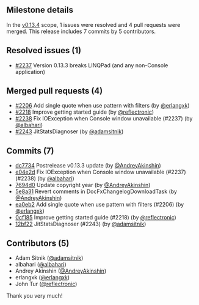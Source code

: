 ## Milestone details

In the [v0.13.4](https://github.com/dotnet/BenchmarkDotNet/issues?q=milestone:v0.13.4) scope, 
1 issues were resolved and 4 pull requests were merged.
This release includes 7 commits by 5 contributors.

## Resolved issues (1)

* [#2237](https://github.com/dotnet/BenchmarkDotNet/issues/2237) Version 0.13.3 breaks LINQPad (and any non-Console application)

## Merged pull requests (4)

* [#2206](https://github.com/dotnet/BenchmarkDotNet/pull/2206) Add single quote when use pattern with filters (by [@erlangxk](https://github.com/erlangxk))
* [#2218](https://github.com/dotnet/BenchmarkDotNet/pull/2218) Improve getting started guide (by [@reflectronic](https://github.com/reflectronic))
* [#2238](https://github.com/dotnet/BenchmarkDotNet/pull/2238) Fix IOException when Console window unavailable (#2237) (by [@albahari](https://github.com/albahari))
* [#2243](https://github.com/dotnet/BenchmarkDotNet/pull/2243) JitStatsDiagnoser (by [@adamsitnik](https://github.com/adamsitnik))

## Commits (7)

* [dc7734](https://github.com/dotnet/BenchmarkDotNet/commit/dc7734d3eba06880428c0e16d287c9ca837a9d40) Postrelease v0.13.3 update (by [@AndreyAkinshin](https://github.com/AndreyAkinshin))
* [e04e2d](https://github.com/dotnet/BenchmarkDotNet/commit/e04e2d7d0cc4fefb954f8a8bd90b8f82100802f9) Fix IOException when Console window unavailable (#2237) (#2238) (by [@albahari](https://github.com/albahari))
* [7694d0](https://github.com/dotnet/BenchmarkDotNet/commit/7694d0e79b7446373f893ff532b801a519f1b700) Update copyright year (by [@AndreyAkinshin](https://github.com/AndreyAkinshin))
* [5e8a31](https://github.com/dotnet/BenchmarkDotNet/commit/5e8a318d2243701d0141d74a6c89307149486156) Revert comments in DocFxChangelogDownloadTask (by [@AndreyAkinshin](https://github.com/AndreyAkinshin))
* [ea0eb2](https://github.com/dotnet/BenchmarkDotNet/commit/ea0eb2fe403cab9c1daa0e5aa6e42ab038100418) Add single quote when use pattern with filters (#2206) (by [@erlangxk](https://github.com/erlangxk))
* [0cf185](https://github.com/dotnet/BenchmarkDotNet/commit/0cf185020583a5c5c987d064d09426edc4399a5b) Improve getting started guide (#2218) (by [@reflectronic](https://github.com/reflectronic))
* [12bf22](https://github.com/dotnet/BenchmarkDotNet/commit/12bf220e11fddc8e65b066eb1f300b63bfde7e9b) JitStatsDiagnoser (#2243) (by [@adamsitnik](https://github.com/adamsitnik))

## Contributors (5)

* Adam Sitnik ([@adamsitnik](https://github.com/adamsitnik))
* albahari ([@albahari](https://github.com/albahari))
* Andrey Akinshin ([@AndreyAkinshin](https://github.com/AndreyAkinshin))
* erlangxk ([@erlangxk](https://github.com/erlangxk))
* John Tur ([@reflectronic](https://github.com/reflectronic))

Thank you very much!

